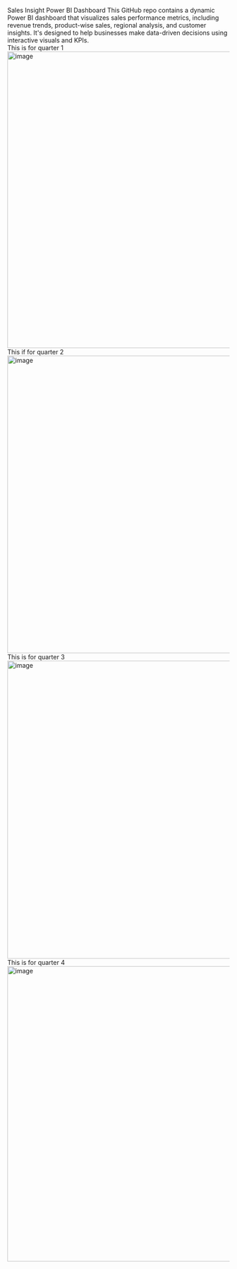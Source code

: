 Sales Insight Power BI Dashboard
This GitHub repo contains a dynamic Power BI dashboard that visualizes sales performance metrics, including revenue trends, product-wise sales, regional analysis, and customer insights. It's designed to help businesses make data-driven decisions using interactive visuals and KPIs.\
  This is for quarter 1 
<img width="671" alt="image" src="https://github.com/user-attachments/assets/14fe3961-0e95-4046-804d-0ce9cb24d432" />
This if for quarter 2 
<img width="673" alt="image" src="https://github.com/user-attachments/assets/38b760f9-5ac0-4814-8f5a-694d2149a647" />
This is for quarter 3 
<img width="674" alt="image" src="https://github.com/user-attachments/assets/ae26179d-cdfd-4a30-b317-bfcbb9bec480" />
This is for quarter 4 
<img width="668" alt="image" src="https://github.com/user-attachments/assets/6c14e02f-6ed8-456b-86a7-4c4d53f83b57" />



